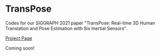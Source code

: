 # TransPose

Codes for our SIGGRAPH 2021 paper "TransPose: Real-time 3D Human Translation and Pose Estimation with Six Inertial Sensors".

[Project Page](https://xinyu-yi.github.io/TransPose/)

Coming soon!